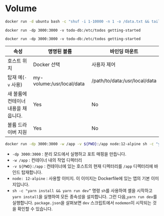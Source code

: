 # Volume
```bash
docker run -d ubuntu bash -c "shuf -i 1-10000 -n 1 -o /data.txt && tail -f /dev/null"
```
```
docker run -dp 3000:3000 -v todo-db:/etc/todos getting-started
```
```
docker run -dp 3000:3000 -v todo-db:/etc/todos getting-started
```

| 속성 | 명명된 볼륨 | 바인딩 마운트|
|-|-|-|
| 호스트 위치 | Docker 선택 | 사용자 제어 | 
| 탑재 예(`-v` 사용) | my-volume:/usr/local/data | /path/to/data:/usr/local/data | 
| 새 볼륨에 컨테이너 내용을 채웁니다. | Yes | No | 
| 볼륨 드라이버 지원 | Yes | No | 

```bash
docker run -dp 3000:3000 -w /app -v ${PWD}:/app node:12-alpine sh -c "yarn install && yarn run dev"
```

- `-dp 3000:3000` : 분리 모드에서 실행하고 포트 매핑을 만듭니다. 
- `-w /app` : 컨테이너 내의 작업 디렉터리
- `-v ${PWD}:/app` : 컨테이너에 있는 호스트의 현재 디렉터리를 `/app` 디렉터리에 바인드 탑재합니다. 
- `node: 12-alpine` : 사용할 이미지. 이 이미지는 Dockerfile에 있는 앱의 기본 이미지입니다. 
- `sh -c "yarn install && yarn run dev”` 명령 `sh`를 사용하여 셸을 시작하고 `yarn install`을 실행하여 모든 종속성을 설치합니다. 그런 다음,`yarn run dev`를 실행합니다. `package.json`을 살펴보면 `dev` 스크립트에서 `nodemon`이 시작되는 것을 확인할 수 있습니다.  













